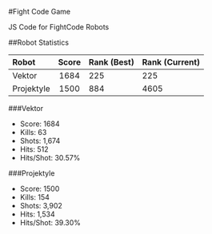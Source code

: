 #Fight Code Game

JS Code for FightCode Robots

##Robot Statistics

| Robot                          | Score         | Rank (Best)  | Rank (Current)
| :-------------                 |:-------------:|:-------------|:-------------
| Vektor                         | 1684          | 225          | 225
| Projektyle                     | 1500          | 884          | 4605

###Vektor

* Score:      1684
* Kills:      63  
* Shots:      1,674  
* Hits:       512 
* Hits/Shot:  30.57% 

###Projektyle
* Score:      1500
* Kills:      154 
* Shots:      3,902
* Hits:       1,534
* Hits/Shot:  39.30%
 
